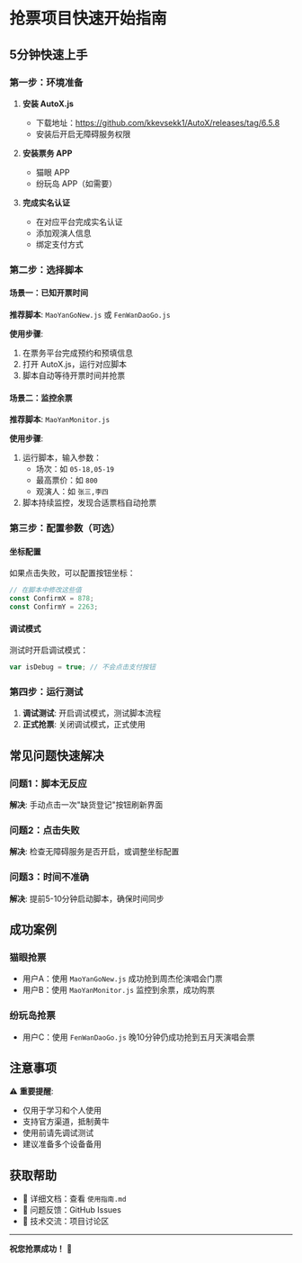 # 抢票项目快速开始指南

## 5分钟快速上手

### 第一步：环境准备
1. **安装 AutoX.js**
   - 下载地址：https://github.com/kkevsekk1/AutoX/releases/tag/6.5.8
   - 安装后开启无障碍服务权限

2. **安装票务 APP**
   - 猫眼 APP
   - 纷玩岛 APP（如需要）

3. **完成实名认证**
   - 在对应平台完成实名认证
   - 添加观演人信息
   - 绑定支付方式

### 第二步：选择脚本

#### 场景一：已知开票时间
**推荐脚本**: `MaoYanGoNew.js` 或 `FenWanDaoGo.js`

**使用步骤**:
1. 在票务平台完成预约和预填信息
2. 打开 AutoX.js，运行对应脚本
3. 脚本自动等待开票时间并抢票

#### 场景二：监控余票
**推荐脚本**: `MaoYanMonitor.js`

**使用步骤**:
1. 运行脚本，输入参数：
   - 场次：如 `05-18,05-19`
   - 最高票价：如 `800`
   - 观演人：如 `张三,李四`
2. 脚本持续监控，发现合适票档自动抢票

### 第三步：配置参数（可选）

#### 坐标配置
如果点击失败，可以配置按钮坐标：
```javascript
// 在脚本中修改这些值
const ConfirmX = 878;
const ConfirmY = 2263;
```

#### 调试模式
测试时开启调试模式：
```javascript
var isDebug = true; // 不会点击支付按钮
```

### 第四步：运行测试
1. **调试测试**: 开启调试模式，测试脚本流程
2. **正式抢票**: 关闭调试模式，正式使用

## 常见问题快速解决

### 问题1：脚本无反应
**解决**: 手动点击一次"缺货登记"按钮刷新界面

### 问题2：点击失败
**解决**: 检查无障碍服务是否开启，或调整坐标配置

### 问题3：时间不准确
**解决**: 提前5-10分钟启动脚本，确保时间同步

## 成功案例

### 猫眼抢票
- 用户A：使用 `MaoYanGoNew.js` 成功抢到周杰伦演唱会门票
- 用户B：使用 `MaoYanMonitor.js` 监控到余票，成功购票

### 纷玩岛抢票
- 用户C：使用 `FenWanDaoGo.js` 晚10分钟仍成功抢到五月天演唱会票

## 注意事项

⚠️ **重要提醒**:
- 仅用于学习和个人使用
- 支持官方渠道，抵制黄牛
- 使用前请先调试测试
- 建议准备多个设备备用

## 获取帮助

- 📖 详细文档：查看 `使用指南.md`
- 🐛 问题反馈：GitHub Issues
- 💬 技术交流：项目讨论区

---

**祝您抢票成功！** 🎫 
